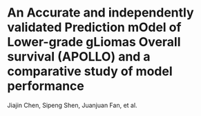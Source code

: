 # An Accurate and independently validated Prediction mOdel of Lower-grade gLiomas Overall survival (APOLLO) and a comparative study of model performance
Jiajin Chen, Sipeng Shen, Juanjuan Fan, et al.
